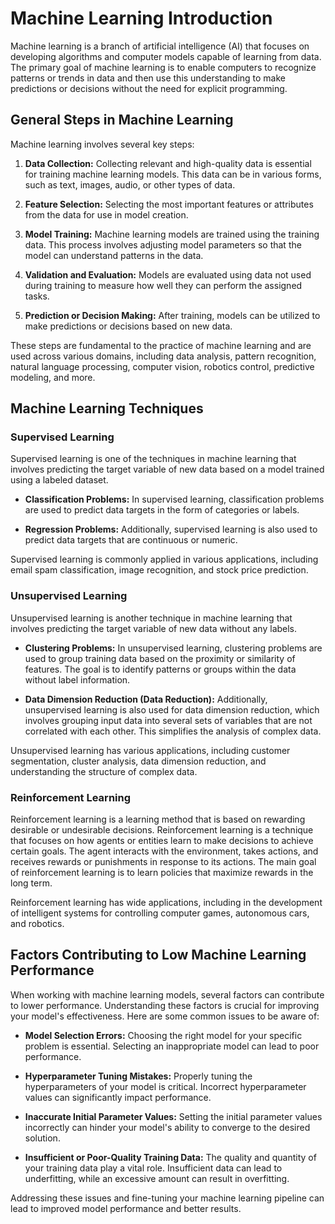 # Machine Learning Introduction

Machine learning is a branch of artificial intelligence (AI) that focuses on developing algorithms and computer models capable of learning from data. The primary goal of machine learning is to enable computers to recognize patterns or trends in data and then use this understanding to make predictions or decisions without the need for explicit programming.

## General Steps in Machine Learning

Machine learning involves several key steps:

1. **Data Collection:** Collecting relevant and high-quality data is essential for training machine learning models. This data can be in various forms, such as text, images, audio, or other types of data.

2. **Feature Selection:** Selecting the most important features or attributes from the data for use in model creation.

3. **Model Training:** Machine learning models are trained using the training data. This process involves adjusting model parameters so that the model can understand patterns in the data.

4. **Validation and Evaluation:** Models are evaluated using data not used during training to measure how well they can perform the assigned tasks.

5. **Prediction or Decision Making:** After training, models can be utilized to make predictions or decisions based on new data.

These steps are fundamental to the practice of machine learning and are used across various domains, including data analysis, pattern recognition, natural language processing, computer vision, robotics control, predictive modeling, and more.

## Machine Learning Techniques

### Supervised Learning

Supervised learning is one of the techniques in machine learning that involves predicting the target variable of new data based on a model trained using a labeled dataset.

- **Classification Problems:** In supervised learning, classification problems are used to predict data targets in the form of categories or labels.

- **Regression Problems:** Additionally, supervised learning is also used to predict data targets that are continuous or numeric.

Supervised learning is commonly applied in various applications, including email spam classification, image recognition, and stock price prediction.

### Unsupervised Learning

Unsupervised learning is another technique in machine learning that involves predicting the target variable of new data without any labels.

- **Clustering Problems:** In unsupervised learning, clustering problems are used to group training data based on the proximity or similarity of features. The goal is to identify patterns or groups within the data without label information.

- **Data Dimension Reduction (Data Reduction):** Additionally, unsupervised learning is also used for data dimension reduction, which involves grouping input data into several sets of variables that are not correlated with each other. This simplifies the analysis of complex data.

Unsupervised learning has various applications, including customer segmentation, cluster analysis, data dimension reduction, and understanding the structure of complex data.

### Reinforcement Learning

Reinforcement learning is a learning method that is based on rewarding desirable or undesirable decisions. Reinforcement learning is a technique that focuses on how agents or entities learn to make decisions to achieve certain goals. The agent interacts with the environment, takes actions, and receives rewards or punishments in response to its actions. The main goal of reinforcement learning is to learn policies that maximize rewards in the long term.

Reinforcement learning has wide applications, including in the development of intelligent systems for controlling computer games, autonomous cars, and robotics.

## Factors Contributing to Low Machine Learning Performance

When working with machine learning models, several factors can contribute to lower performance. Understanding these factors is crucial for improving your model's effectiveness. Here are some common issues to be aware of:

- **Model Selection Errors:** Choosing the right model for your specific problem is essential. Selecting an inappropriate model can lead to poor performance.

- **Hyperparameter Tuning Mistakes:** Properly tuning the hyperparameters of your model is critical. Incorrect hyperparameter values can significantly impact performance.

- **Inaccurate Initial Parameter Values:** Setting the initial parameter values incorrectly can hinder your model's ability to converge to the desired solution.

- **Insufficient or Poor-Quality Training Data:** The quality and quantity of your training data play a vital role. Insufficient data can lead to underfitting, while an excessive amount can result in overfitting.

Addressing these issues and fine-tuning your machine learning pipeline can lead to improved model performance and better results.

